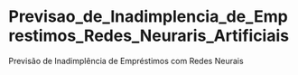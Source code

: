 # Previsao_de_Inadimplencia_de_Emprestimos_Redes_Neuraris_Artificiais
Previsão de Inadimplência de Empréstimos com Redes Neurais
